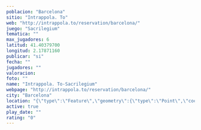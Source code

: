 ```yaml
---
poblacion: "Barcelona"
sitio: "Intrappola. To"
web: "http://intrappola.to/reservation/barcelona/"
juego: "Sacrilegium"
tematica: ""
max_jugadores: 6
latitud: 41.40379700
longitud: 2.17871160
publicar: "si"
fecha: ""
jugadores: ""
valoracion: 
foto: ""
name: "Intrappola. To-Sacrilegium"
webpage: "http://intrappola.to/reservation/barcelona/"
city: "Barcelona"
location: "{\"type\":\"Feature\",\"geometry\":{\"type\":\"Point\",\"coordinates\":[41.403797,2.1787116]}}"
active: true
play_date: ""
rating: "0"
---
```

